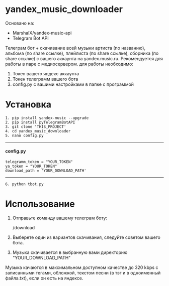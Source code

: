 # yandex_music_downloader
Основано на:
* MarshalX/yandex-music-api
* Telegram Bot API

Телеграм бот + скачивание всей музыки артиста (по названию), альбома (по share ссылке), плейлиста (по share ссылке), сборника (по share ссылке) с вашего аккаунта на yandex.music.ru. Рекомендуется для работы в паре с медиосервером.
для работы необходимо:
1. Токен вашего яндекс аккаунта
2. Токен телеграмм вашего бота
3. config.py с вашими настройками в папке с программой

# Установка
    1. pip install yandex-music --upgrade
    2. pip install pyTelegramBotAPI
    3. git clone 'THIS_PROJECT'
    4. cd yandex_music_downloader
    5. nano config.py
______________ 
#### config.py

    telegramm_token = "YOUR_TOKEN"
    ya_token = "YOUR_TOKEN"
    download_path = 'YOUR_DOWNLOAD_PATH'
______________

    6. python tbot.py

# Использование
1. Отправьте команду вашему  телеграм боту:


    /download

2. Выберете один из вариантов скачивания, следуйте советом вашего бота.
3. Музыка скачивается в выбранную вами директорию "YOUR_DOWNLOAD_PATH"

Музыка качаются в максимальном доступном качестве до 320 kbps с записанными тегами, обложкой, текстом песни (в тэг и в одноименный файла.txt), если он есть на яндексе.

